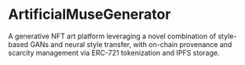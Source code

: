 # ArtificialMuseGenerator
A generative NFT art platform leveraging a novel combination of style-based GANs and neural style transfer, with on-chain provenance and scarcity management via ERC-721 tokenization and IPFS storage.
